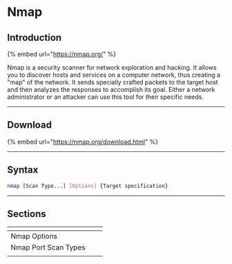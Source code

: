 # Nmap

## Introduction

{% embed url="https://nmap.org/" %}

Nmap is a security scanner for network exploration and hacking. It allows you to discover hosts and services on a computer network, thus creating a "map" of the network. It sends specially crafted packets to the target host and then analyzes the responses to accomplish its goal. Either a network administrator or an attacker can use this tool for their specific needs.

***

## Download

{% embed url="https://nmap.org/download.html" %}

***

## Syntax

```bash
nmap [Scan Type...] [Options] {Target specification}
```

***

## Sections

<table data-view="cards"><thead><tr><th></th><th data-hidden></th><th data-hidden></th></tr></thead><tbody><tr><td>Nmap Options</td><td></td><td></td></tr><tr><td>Nmap Port Scan Types</td><td></td><td></td></tr><tr><td></td><td></td><td></td></tr></tbody></table>
